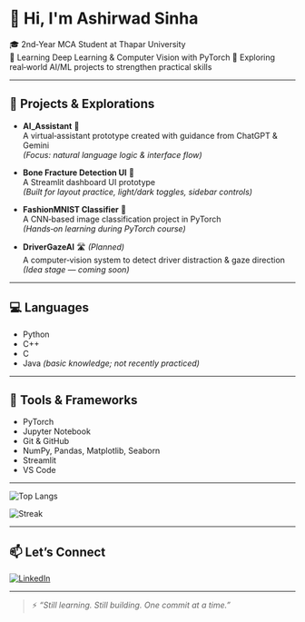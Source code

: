 # 👋 Hi, I'm Ashirwad Sinha

🎓 2nd‑Year MCA Student at Thapar University  
🧠 Learning Deep Learning & Computer Vision with PyTorch
🌱 Exploring real‑world AI/ML projects to strengthen practical skills

---

## 🚀 Projects & Explorations

- **AI_Assistant** 🤖  
  A virtual‑assistant prototype created with guidance from ChatGPT & Gemini  
  *(Focus: natural language logic & interface flow)*

- **Bone Fracture Detection UI** 🦴  
  A Streamlit dashboard UI prototype  
  *(Built for layout practice, light/dark toggles, sidebar controls)*

- **FashionMNIST Classifier** 🧠  
  A CNN‑based image classification project in PyTorch  
  *(Hands‑on learning during PyTorch course)*

- **DriverGazeAI** 🛣️ *(Planned)*  
  A computer‑vision system to detect driver distraction & gaze direction  
  *(Idea stage — coming soon)*

---

## 💻 Languages

- Python  
- C++  
- C  
- Java *(basic knowledge; not recently practiced)*

---

## 🔧 Tools & Frameworks

- PyTorch  
- Jupyter Notebook  
- Git & GitHub  
- NumPy, Pandas, Matplotlib, Seaborn  
- Streamlit  
- VS Code

---

<!-- Top languages -->
![Top Langs](https://github-readme-stats.vercel.app/api/top-langs/?username=ashir1S&layout=compact&theme=react)

<!-- Streak -->
![Streak](https://github-readme-streak-stats.herokuapp.com/?user=ashir1S&theme=react)

---

## 📫 Let’s Connect

[![LinkedIn](https://img.shields.io/badge/LinkedIn-blue?style=for-the-badge&logo=linkedin)](https://www.linkedin.com/in/ashirwad-sinha1/)

---

> ⚡ _“Still learning. Still building. One commit at a time.”_
